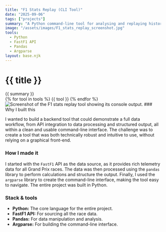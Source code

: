 ```yaml
---
title: "F1 Stats Replay (CLI Tool)"
date: "2025-09-06"
tags: ["projects"]
summary: "A Python command-line tool for analysing and replaying historical Formula 1 race data."
image: "/assets/images/F1_stats_replay_screenshot.jpg"
tools:
  - Python
  - FastF1 API
  - Pandas
  - Argparse
layout: base.njk
---
```


<h1 class="text-4xl font-bold mb-4">{{ title }}</h1>

<div class="text-gray-600 mb-4">{{ summary }}</div>

<div class="flex flex-wrap gap-2 mb-6">
  {% for tool in tools %}
    <span class="px-2 py-1 bg-gray-200 rounded text-xs">{{ tool }}</span>
  {% endfor %}
</div>

<img src="{{ image }}" alt="Screenshot of the F1 stats replay tool showing its console output." class="rounded-lg shadow-md mb-6" />
### Why I built this

I wanted to build a backend tool that could demonstrate a full data workflow, from API integration to data processing and structured output, all within a clean and usable command-line interface. The challenge was to create a tool that was both technically robust and intuitive to use, without relying on a graphical front-end.

### How I made it

I started with the `FastF1` API as the data source, as it provides rich telemetry data for all Grand Prix races. The data was then processed using the `pandas` library to perform calculations and structure the output. Finally, I used the `argparse` library to create the command-line interface, making the tool easy to navigate. The entire project was built in Python.

### Stack & tools

* **Python:** The core language for the entire project.
* **FastF1 API:** For sourcing all the race data.
* **Pandas:** For data manipulation and analysis.
* **Argparse:** For building the command-line interface.